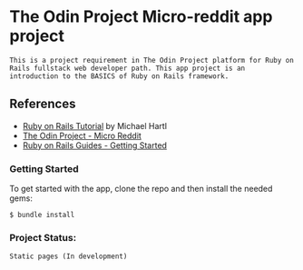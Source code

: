 # The Odin Project Micro-reddit app project

``
    This is a project requirement in The Odin Project platform for Ruby on Rails fullstack web developer path. This app project is an introduction to the BASICS of Ruby on Rails framework.
``

## References

- [Ruby on Rails Tutorial](https://www.railstutorial.org/) by Michael Hartl
- [The Odin Project - Micro Reddit](https://www.theodinproject.com/lessons/ruby-on-rails-micro-reddit)
- [Ruby on Rails Guides - Getting Started](https://guides.rubyonrails.org/v8.0/getting_started.html)

### Getting Started

To get started with the app, clone the repo and then install the needed gems:
```
$ bundle install
```

### Project Status:
```
Static pages (In development)
```